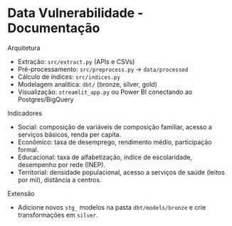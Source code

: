 # Data Vulnerabilidade - Documentação

Arquitetura
- Extração: `src/extract.py` (APIs e CSVs)
- Pré-processamento: `src/preprocess.py` -> `data/processed`
- Cálculo de índices: `src/indices.py`
- Modelagem analítica: `dbt/` (bronze, silver, gold)
- Visualização: `streamlit_app.py` ou Power BI conectando ao Postgres/BigQuery

Indicadores
- Social: composição de variáveis de composição familiar, acesso a serviços básicos, renda per capita.
- Econômico: taxa de desemprego, rendimento médio, participação formal.
- Educacional: taxa de alfabetização, índice de escolaridade, desempenho por rede (INEP).
- Territorial: densidade populacional, acesso a serviços de saúde (leitos por mil), distância a centros.

Extensão
- Adicione novos `stg_` modelos na pasta `dbt/models/bronze` e crie transformações em `silver`.
